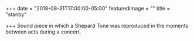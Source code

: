 +++
date = "2018-08-31T17:00:00-05:00"
featuredimage = ""
title = "stanby"

+++
Sound piece in which a Shepard Tone was reproduced in the moments between acts during a concert.